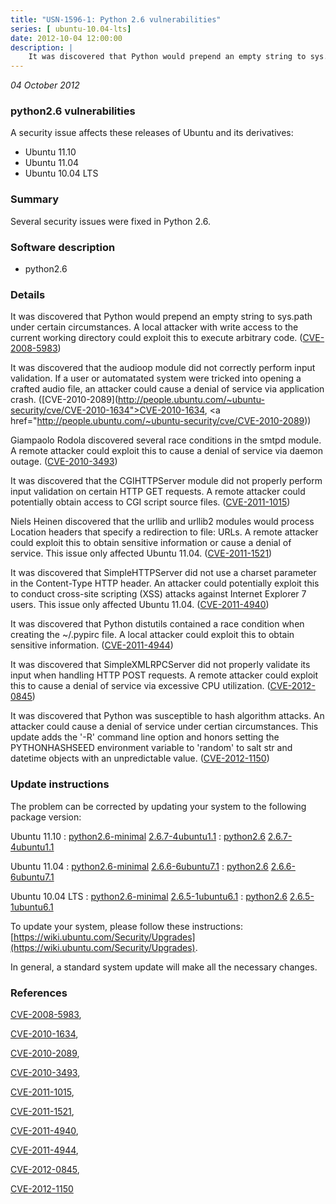 ```yaml
---
title: "USN-1596-1: Python 2.6 vulnerabilities"
series: [ ubuntu-10.04-lts]
date: 2012-10-04 12:00:00
description: |
    It was discovered that Python would prepend an empty string to sys.path under certain circumstances. A local attacker with write access to the current working directory could exploit this to execute arbitrary code. ([CVE-2008-5983](http://people.ubuntu.com/~ubuntu-security/cve/CVE-2008-5983))
--- 
```

 
 

*04 October 2012*

### python2.6 vulnerabilities

A security issue affects these releases of Ubuntu and its derivatives:

* Ubuntu 11.10
* Ubuntu 11.04
* Ubuntu 10.04 LTS

### Summary

Several security issues were fixed in Python 2.6. 

### Software description

* python2.6 

### Details

It was discovered that Python would prepend an empty string to sys.path under certain circumstances. A local attacker with write access to the current working directory could exploit this to execute arbitrary code. ([CVE-2008-5983](http://people.ubuntu.com/~ubuntu-security/cve/CVE-2008-5983))

It was discovered that the audioop module did not correctly perform input validation. If a user or automatated system were tricked into opening a crafted audio file, an attacker could cause a denial of service via application crash. ([CVE-2010-2089](http://people.ubuntu.com/~ubuntu-security/cve/CVE-2010-1634">CVE-2010-1634</a>, <a href="http://people.ubuntu.com/~ubuntu-security/cve/CVE-2010-2089))

Giampaolo Rodola discovered several race conditions in the smtpd module. A remote attacker could exploit this to cause a denial of service via daemon outage. ([CVE-2010-3493](http://people.ubuntu.com/~ubuntu-security/cve/CVE-2010-3493))

It was discovered that the CGIHTTPServer module did not properly perform input validation on certain HTTP GET requests. A remote attacker could potentially obtain access to CGI script source files. ([CVE-2011-1015](http://people.ubuntu.com/~ubuntu-security/cve/CVE-2011-1015))

Niels Heinen discovered that the urllib and urllib2 modules would process Location headers that specify a redirection to file: URLs. A remote attacker could exploit this to obtain sensitive information or cause a denial of service. This issue only affected Ubuntu 11.04. ([CVE-2011-1521](http://people.ubuntu.com/~ubuntu-security/cve/CVE-2011-1521))

It was discovered that SimpleHTTPServer did not use a charset parameter in the Content-Type HTTP header. An attacker could potentially exploit this to conduct cross-site scripting (XSS) attacks against Internet Explorer 7 users. This issue only affected Ubuntu 11.04. ([CVE-2011-4940](http://people.ubuntu.com/~ubuntu-security/cve/CVE-2011-4940))

It was discovered that Python distutils contained a race condition when creating the ~/.pypirc file. A local attacker could exploit this to obtain sensitive information. ([CVE-2011-4944](http://people.ubuntu.com/~ubuntu-security/cve/CVE-2011-4944))

It was discovered that SimpleXMLRPCServer did not properly validate its input when handling HTTP POST requests. A remote attacker could exploit this to cause a denial of service via excessive CPU utilization. ([CVE-2012-0845](http://people.ubuntu.com/~ubuntu-security/cve/CVE-2012-0845))

It was discovered that Python was susceptible to hash algorithm attacks. An attacker could cause a denial of service under certian circumstances. This update adds the &#39;-R&#39; command line option and honors setting the PYTHONHASHSEED environment variable to &#39;random&#39; to salt str and datetime objects with an unpredictable value. ([CVE-2012-1150](http://people.ubuntu.com/~ubuntu-security/cve/CVE-2012-1150)) 

### Update instructions

The problem can be corrected by updating your system to the following package version:

Ubuntu 11.10
 : [python2.6-minimal](https://launchpad.net/ubuntu/+source/python2.6) <span> [2.6.7-4ubuntu1.1](https://launchpad.net/ubuntu/+source/python2.6/2.6.7-4ubuntu1.1) </span> 
 : [python2.6](https://launchpad.net/ubuntu/+source/python2.6) <span> [2.6.7-4ubuntu1.1](https://launchpad.net/ubuntu/+source/python2.6/2.6.7-4ubuntu1.1) </span> 

Ubuntu 11.04
 : [python2.6-minimal](https://launchpad.net/ubuntu/+source/python2.6) <span> [2.6.6-6ubuntu7.1](https://launchpad.net/ubuntu/+source/python2.6/2.6.6-6ubuntu7.1) </span> 
 : [python2.6](https://launchpad.net/ubuntu/+source/python2.6) <span> [2.6.6-6ubuntu7.1](https://launchpad.net/ubuntu/+source/python2.6/2.6.6-6ubuntu7.1) </span> 

Ubuntu 10.04 LTS
 : [python2.6-minimal](https://launchpad.net/ubuntu/+source/python2.6) <span> [2.6.5-1ubuntu6.1](https://launchpad.net/ubuntu/+source/python2.6/2.6.5-1ubuntu6.1) </span> 
 : [python2.6](https://launchpad.net/ubuntu/+source/python2.6) <span> [2.6.5-1ubuntu6.1](https://launchpad.net/ubuntu/+source/python2.6/2.6.5-1ubuntu6.1) </span> 

To update your system, please follow these instructions: [https://wiki.ubuntu.com/Security/Upgrades](https://wiki.ubuntu.com/Security/Upgrades).

In general, a standard system update will make all the necessary changes. 

### References

 
 [CVE-2008-5983](http://people.ubuntu.com/~ubuntu-security/cve/CVE-2008-5983), 

 [CVE-2010-1634](http://people.ubuntu.com/~ubuntu-security/cve/CVE-2010-1634), 

 [CVE-2010-2089](http://people.ubuntu.com/~ubuntu-security/cve/CVE-2010-2089), 

 [CVE-2010-3493](http://people.ubuntu.com/~ubuntu-security/cve/CVE-2010-3493), 

 [CVE-2011-1015](http://people.ubuntu.com/~ubuntu-security/cve/CVE-2011-1015), 

 [CVE-2011-1521](http://people.ubuntu.com/~ubuntu-security/cve/CVE-2011-1521), 

 [CVE-2011-4940](http://people.ubuntu.com/~ubuntu-security/cve/CVE-2011-4940), 

 [CVE-2011-4944](http://people.ubuntu.com/~ubuntu-security/cve/CVE-2011-4944), 

 [CVE-2012-0845](http://people.ubuntu.com/~ubuntu-security/cve/CVE-2012-0845), 

 [CVE-2012-1150](http://people.ubuntu.com/~ubuntu-security/cve/CVE-2012-1150)
 

